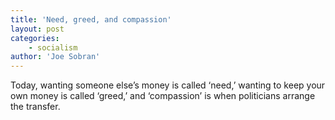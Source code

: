 ```yaml
---
title: 'Need, greed, and compassion'
layout: post
categories:
    - socialism
author: 'Joe Sobran'
---
```


Today, wanting someone else’s money is called ‘need,’ wanting to keep your own money is called ‘greed,’ and ‘compassion’ is when politicians arrange the transfer.